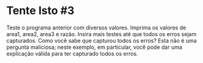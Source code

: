 # Tente Isto #3

Teste o programa anterior com diversos valores. Imprima os valores de area1, area2, area3 e razão. Insira mais testes até que todos os erros sejam capturados. Como você sabe que capturou todos os erros? Esta não é uma pergunta maliciosa; neste exemplo, em particular, você pode dar uma explicação válida para ter capturado todos os erros.

